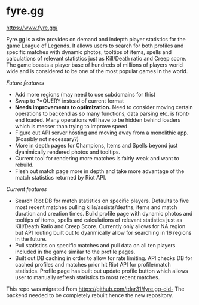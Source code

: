 # fyre.gg

https://www.fyre.gg/

Fyre.gg is a site provides on demand and indepth player statistics for the game League of Legends.  It allows users to search for both profiles and specific matches with dynamic photos, tooltips of items, spells and calculations of relevant statistics just as Kill/Death ratio and Creep score. The game boasts a player base of hundreds of millions of players world wide and is considered to be one of the most popular games in the world.

 *Future features*
 - Add more regions (may need to use subdomains for this)
 - Swap to ?=QUERY instead of current format
 - **Needs improvements to optimization.**  Need to consider moving certain operations to backend as so many functions, data parsing etc. is front-end loaded.  Many operations will have to be hidden behind loaders which is messer than trying to improve speed.
  - Figure out API server hosting and moving away from a monolithic app. (Possibly not necessary?)
 - More in depth pages for Champions, Items and Spells beyond just dyanimically rendered photos and tooltips.
 - Current tool for rendering more matches is fairly weak and want to rebuild.
 - Flesh out match page more in depth and take more advantage of the match statistics returned by Riot API.

*Current features*
 - Search Riot DB for match statistics on specific players.  Defaults to five most recent matches pulling kills/assists/deaths, items and match duration and creation times.  Build profile page with dynamic photos and tooltips of items, spells and calculations of relevant statistics just as Kill/Death Ratio and Creep Score.  Currently only allows for NA region but API routing built out to dyanmically allow for searching in 16 regions in the future.
 - Pull statistics on specific matches and pull data on all ten players included in the game similar to the profile pages.
 - Built out DB caching in order to allow for rate limiting.  API checks DB for cached profiles and matches prior hit Riot API for profile/match statistics.  Profile page has built out update profile button which allows user to manually refresh statistics to most recent matches.

 This repo was migrated from https://github.com/tdar31/fyre.gg-old-  The backend needed to be completely rebuilt hence the new repository.
